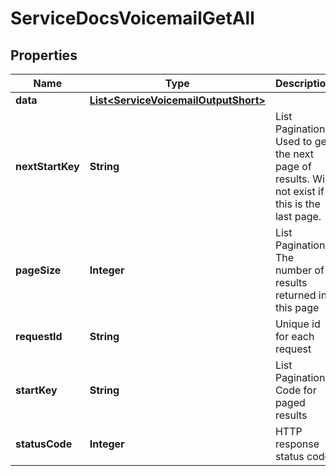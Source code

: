 

# ServiceDocsVoicemailGetAll

## Properties

Name | Type | Description | Notes
------------ | ------------- | ------------- | -------------
**data** | [**List&lt;ServiceVoicemailOutputShort&gt;**](ServiceVoicemailOutputShort.md) |  |  [optional]
**nextStartKey** | **String** | List Pagination: Used to get the next page of results. Will not exist if this is the last page. |  [optional]
**pageSize** | **Integer** | List Pagination: The number of results returned in this page |  [optional]
**requestId** | **String** | Unique id for each request |  [optional]
**startKey** | **String** | List Pagination: Code for paged results |  [optional]
**statusCode** | **Integer** | HTTP response status code |  [optional]




